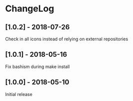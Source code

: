 # ChangeLog

## [1.0.2] - 2018-07-26

Check in all icons instead of relying on external repositories

## [1.0.1] - 2018-05-16

Fix bashism during make install

## [1.0.0] - 2018-05-10

Initial release
